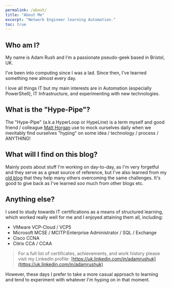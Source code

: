 ```yaml
---
permalink: /about/
title: "About Me"
excerpt: "Network Engineer learning Automation."
toc: true
---
```


## Who am I?

My name is Adam Rush and I’m a passionate pseudo-geek based in Bristol, UK.

I’ve been into computing since I was a lad.
Since then, I’ve learned something new almost every day.

I love all things IT but my main interests are in Automation (especially PowerShell), IT Infrastructure, and experimenting with new technologies.

## What is the "Hype-Pipe"?

The "Hype-Pipe" (a.k.a HyperLoop or HypeLine) is a term myself and good friend / colleague [Matt Horgan](http://matthorgan.xyz/) use to mock ourselves daily when we inevitably find ourselves "hyping" on some idea / technology / process / ANYTHING!

## What will I find on this blog?

Mainly posts about stuff I'm working on day-to-day, as I'm very forgetful and they serve as a great source of reference, but I've also learned from my [old blog](http://www.virtuallyimpossible.co.uk) that they help many others overcoming the same challenges. It's good to give back as I've learned soo much from other blogs etc.

## Anything else?

I used to study towards IT certifications as a means of structured learning, which worked really well for me and I enjoyed attaining them all, including:

- VMware VCP-Cloud / VCP5
- Microsoft MCSE / MCITP:Enterprise Administrator / SQL / Exchange
- Cisco CCNA
- Citrix CCA / CCAA

> For a full list of certificates, achievements, and work history please visit my LinkedIn profile: [https://uk.linkedin.com/in/adamrushuk](https://uk.linkedin.com/in/adamrushuk)

However, these days I prefer to take a more casual approach to learning and tend to experiment with whatever I'm hyping on in that moment.
